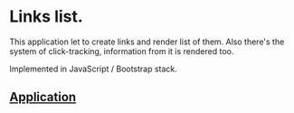 # Links list.
This application let to create links and render list of them. Also there's the system of click-tracking, information from it is rendered too.

Implemented in JavaScript / Bootstrap stack.

## [Application](https://akim-boyarin.github.io/linksList/)